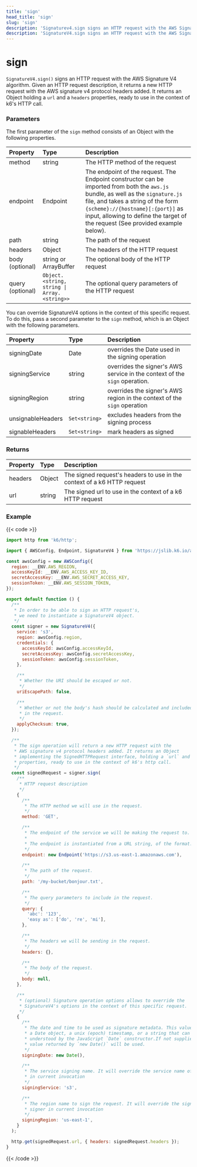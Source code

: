 ```yaml
---
title: 'sign'
head_title: 'sign'
slug: 'sign'
description: 'Signaturev4.sign signs an HTTP request with the AWS Signature V4 algorithm'
description: 'SignatureV4.sign signs an HTTP request with the AWS Signature V4 algorithm'
---
```


# sign

`SignatureV4.sign()` signs an HTTP request with the AWS Signature V4 algorithm. Given an HTTP request description, it returns a new HTTP request with the AWS signature v4 protocol headers added. It returns an Object holding a `url` and a `headers` properties, ready to use in the context of k6's HTTP call.

### Parameters

The first parameter of the `sign` method consists of an Object with the following properties.

| Property         | Type                                        | Description                                                                                                                                                                                                                                                                                   |
| :--------------- | :------------------------------------------ | :-------------------------------------------------------------------------------------------------------------------------------------------------------------------------------------------------------------------------------------------------------------------------------------------- |
| method           | string                                      | The HTTP method of the request                                                                                                                                                                                                                                                                |
| endpoint         | Endpoint                                    | The endpoint of the request. The Endpoint constructor can be imported from both the `aws.js` bundle, as well as the `signature.js` file, and takes a string of the form `{scheme}://{hostname}[:{port}]` as input, allowing to define the target of the request (See provided example below). |
| path             | string                                      | The path of the request                                                                                                                                                                                                                                                                       |
| headers          | Object                                      | The headers of the HTTP request                                                                                                                                                                                                                                                               |
| body (optional)  | string or ArrayBuffer                       | The optional body of the HTTP request                                                                                                                                                                                                                                                         |
| query (optional) | `Object.<string, string \| Array.<string>>` | The optional query parameters of the HTTP request                                                                                                                                                                                                                                             |

You can override SignatureV4 options in the context of this specific request. To do this, pass a second parameter to the `sign` method, which is an Object with the following parameters.

| Property          | Type          | Description                                                                |
| :---------------- | :------------ | :------------------------------------------------------------------------- |
| signingDate       | Date          | overrides the Date used in the signing operation                           |
| signingService    | string        | overrides the signer's AWS service in the context of the `sign` operation. |
| signingRegion     | string        | overrides the signer's AWS region in the context of the `sign` operation   |
| unsignableHeaders | `Set<string>` | excludes headers from the signing process                                  |
| signableHeaders   | `Set<string>` | mark headers as signed                                                     |

### Returns

| Property | Type   | Description                                                             |
| :------- | :----- | :---------------------------------------------------------------------- |
| headers  | Object | The signed request's headers to use in the context of a k6 HTTP request |
| url      | string | The signed url to use in the context of a k6 HTTP request               |

### Example

{{< code >}}

```javascript
import http from 'k6/http';

import { AWSConfig, Endpoint, SignatureV4 } from 'https://jslib.k6.io/aws/0.12.3/signature.js';

const awsConfig = new AWSConfig({
  region: __ENV.AWS_REGION,
  accessKeyId: __ENV.AWS_ACCESS_KEY_ID,
  secretAccessKey: __ENV.AWS_SECRET_ACCESS_KEY,
  sessionToken: __ENV.AWS_SESSION_TOKEN,
});

export default function () {
  /**
   * In order to be able to sign an HTTP request's,
   * we need to instantiate a SignatureV4 object.
   */
  const signer = new SignatureV4({
    service: 's3',
    region: awsConfig.region,
    credentials: {
      accessKeyId: awsConfig.accessKeyId,
      secretAccessKey: awsConfig.secretAccessKey,
      sessionToken: awsConfig.sessionToken,
    },

    /**
     * Whether the URI should be escaped or not.
     */
    uriEscapePath: false,

    /**
     * Whether or not the body's hash should be calculated and included
     * in the request.
     */
    applyChecksum: true,
  });

  /**
   * The sign operation will return a new HTTP request with the
   * AWS signature v4 protocol headers added. It returns an Object
   * implementing the SignedHTTPRequest interface, holding a `url` and a `headers`
   * properties, ready to use in the context of k6's http call.
   */
  const signedRequest = signer.sign(
    /**
     * HTTP request description
     */
    {
      /**
       * The HTTP method we will use in the request.
       */
      method: 'GET',

      /**
       * The endpoint of the service we will be making the request to.
       *
       * The endpoint is instantiated from a URL string, of the format: `{scheme}://{hostname}[:{port}]`
       */
      endpoint: new Endpoint('https://s3.us-east-1.amazonaws.com'),

      /**
       * The path of the request.
       */
      path: '/my-bucket/bonjour.txt',

      /**
       * The query parameters to include in the request.
       */
      query: {
        'abc': '123',
        'easy as': ['do', 're', 'mi'],
      },

      /**
       * The headers we will be sending in the request.
       */
      headers: {},

      /**
       * The body of the request.
       */
      body: null,
    },

    /**
     * (optional) Signature operation options allows to override the
     * SignatureV4's options in the context of this specific request.
     */
    {
      /**
       * The date and time to be used as signature metadata. This value should be
       * a Date object, a unix (epoch) timestamp, or a string that can be
       * understood by the JavaScript `Date` constructor.If not supplied, the
       * value returned by `new Date()` will be used.
       */
      signingDate: new Date(),

      /**
       * The service signing name. It will override the service name of the signer
       * in current invocation
       */
      signingService: 's3',

      /**
       * The region name to sign the request. It will override the signing region of the
       * signer in current invocation
       */
      signingRegion: 'us-east-1',
    }
  );

  http.get(signedRequest.url, { headers: signedRequest.headers });
}
```

{{< /code >}}
